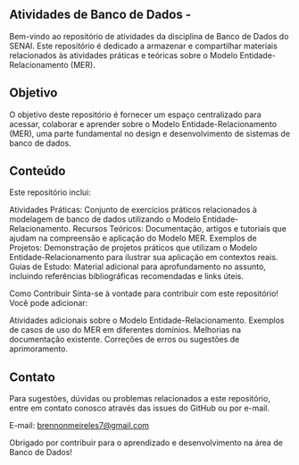 ## Atividades de Banco de Dados -

Bem-vindo ao repositório de atividades da disciplina de Banco de Dados do SENAI. Este repositório é dedicado a armazenar e compartilhar materiais relacionados às atividades práticas e teóricas sobre o Modelo Entidade-Relacionamento (MER).

## Objetivo
O objetivo deste repositório é fornecer um espaço centralizado para acessar, colaborar e aprender sobre o Modelo Entidade-Relacionamento (MER), uma parte fundamental no design e desenvolvimento de sistemas de banco de dados.

## Conteúdo
Este repositório inclui:

Atividades Práticas: Conjunto de exercícios práticos relacionados à modelagem de banco de dados utilizando o Modelo Entidade-Relacionamento.
Recursos Teóricos: Documentação, artigos e tutoriais que ajudam na compreensão e aplicação do Modelo MER.
Exemplos de Projetos: Demonstração de projetos práticos que utilizam o Modelo Entidade-Relacionamento para ilustrar sua aplicação em contextos reais.
Guias de Estudo: Material adicional para aprofundamento no assunto, incluindo referências bibliográficas recomendadas e links úteis.

Como Contribuir
Sinta-se à vontade para contribuir com este repositório! Você pode adicionar:

Atividades adicionais sobre o Modelo Entidade-Relacionamento.
Exemplos de casos de uso do MER em diferentes domínios.
Melhorias na documentação existente.
Correções de erros ou sugestões de aprimoramento.

## Contato
Para sugestões, dúvidas ou problemas relacionados a este repositório, entre em contato conosco através das issues do GitHub ou por e-mail.

E-mail: brennonmeireles7@gmail.com

Obrigado por contribuir para o aprendizado e desenvolvimento na área de Banco de Dados!
